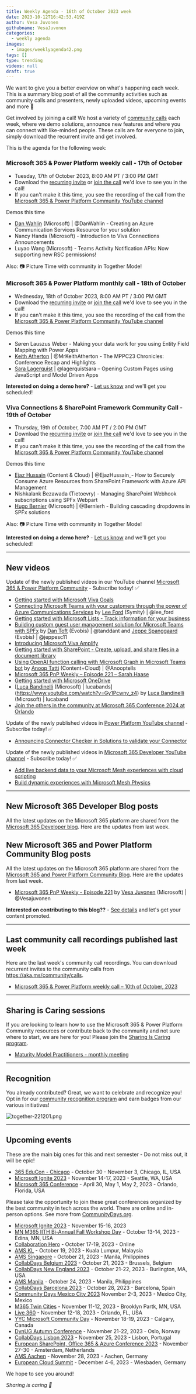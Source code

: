 ```yaml
---
title: Weekly Agenda - 16th of October 2023 week
date: 2023-10-12T16:42:53.419Z
author: Vesa Juvonen
githubname: VesaJuvonen
categories:
  - weekly agenda
images:
  - images/weeklyagenda42.png
tags: []
type: trending
videos: null
draft: true
---
```


We want to give you a better overview on what's happening each week. This is a summary blog post of all the community activities such as community calls and presenters, newly uploaded videos, upcoming events and more 🚀 

Get involved by joining a call! We host a variety of [community calls](https://aka.ms/community/calls) each week, where we demo solutions, announce new features and where you can connect with like-minded people. These calls are for everyone to join, simply download the recurrent invite and get involved.

This is the agenda for the following week:

### Microsoft 365 & Power Platform weekly call - 17th of October

* Tuesday, 17th of October 2023, 8:00 AM PT / 3:00 PM GMT
* Download the [recurring invite](https://aka.ms/m365-dev-call) or [join the call](https://aka.ms/m365-dev-call-join) we'd love to see you in the call!
* If you can't make it this time, you see the recording of the call from the [Microsoft 365 & Power Platform Community YouTube channel](https://www.youtube.com/playlist?list=PLR9nK3mnD-OUQOW86tT5dkCRQAVGY7DlH)

Demos this time


* [Dan Wahlin](https://twitter.com/DanWahlin) (Microsoft) | @DanWahlin - Creating an Azure Communication Services Resource for your solution
* Nancy Handa (Microsoft) - Introduction to Viva Connections Announcements 
* Luyao Wang (Microsoft) - Teams Activity Notification APIs: Now supporting new RSC permissions!


Also: 📷 Picture Time with community in Together Mode!

### Microsoft 365 & Power Platform monthly call - 18th of October

* Wednesday, 18th of October 2023, 8:00 AM PT / 3:00 PM GMT
* Download the [recurring invite](https://aka.ms/m365-dev-call) or [join the call](https://aka.ms/m365-dev-call-join) we'd love to see you in the call!
* If you can't make it this time, you see the recording of the call from the [Microsoft 365 & Power Platform Community YouTube channel](https://www.youtube.com/playlist?list=PLR9nK3mnD-OUQOW86tT5dkCRQAVGY7DlH)

Demos this time

* Søren Lauszus Weber - Making your data work for you using Entity Field Mapping with Power Apps
* [Keith Atherton](https://twitter.com/MrKeithAtherton) | @MrKeithAtherton - The MPPC23 Chronicles: Conference Recap and Highlights
* [Sara Lagerquist](https://twitter.com/lagerquistsara) | @lagerquistsara – Opening Custom Pages using JavaScript and Model Driven Apps

**Interested on doing a demo here?** - [Let us know](https://aka.ms/community/request/demo) and we'll get you scheduled!


### Viva Connections & SharePoint Framework Community Call - 19th of October

* Thursday, 19th of October, 7:00 AM PT / 2:00 PM GMT
* Download the [recurring invite](https://aka.ms/spdev-spfx-call) or [join the call](https://aka.ms/spdev-spfx-call-join) we'd love to see you in the call!
* If you can't make it this time, you see the recording of the call from the [Microsoft 365 & Power Platform Community YouTube channel](https://www.youtube.com/watch?v=Sxrnc7gSw4A&list=PLR9nK3mnD-OXdcwfcHGsGr78nHWLRsv1x)

Demos this time

* [Ejaz Hussain](https://twitter.com/EjazHussain_) (Content & Cloud) | @EjazHussain_- How to Securely Consume Azure Resources from SharePoint Framework with Azure API Management
* Nishkalank Bezawada (Tietoevry) - Managing SharePoint Webhook subscriptions using SPFx Webpart 
* [Hugo Bernier](https://twitter.com/bernierh) (Microsoft) | @Bernierh - Building cascading dropdowns in SPFx solutions


Also: 📷 Picture Time with community in Together Mode!

**Interested on doing a demo here?** - [Let us know](https://aka.ms/community/request/demo) and we'll get you scheduled!

---

## New videos 

Update of the newly published videos in our YouTube channel [Microsoft 365 & Power Platform Community](https://www.youtube.com/channel/UC_mKdhw-V6CeCM7gTo_Iy7w) - Subscribe today! ✅

* [Getting started with Microsoft Viva Goals](https://www.youtube.com/watch?v=TA76ArtPOwg)
* [Connecting Microsoft Teams with your customers through the power of Azure Communications Services](https://www.youtube.com/watch?v=xmhFuMr0VCo) by [Lee Ford](https://twitter.com/lee_ford) (Symity) | @lee_ford
* [Getting started with Microsoft Lists - Track information for your business](https://www.youtube.com/watch?v=NKQyuWMMlOw)
* [Building custom guest user management solution for Microsoft Teams with SPFx](https://www.youtube.com/watch?v=ivFCcHGaq7Y) by [Dan Toft](https://twitter.com/tanddant) (Evobis) | @tanddant and [Jeppe Spanggaard](https://twitter.com/jeppesc11) (Evobis) | @jeppesc11
* [Introducing Microsoft Viva Amplify](https://www.youtube.com/watch?v=6axa1hfsxyI) 
* [Getting started with SharePoint - Create, upload, and share files in a document library](https://www.youtube.com/watch?v=bFfDb9bZTH8)
* [Using OpenAI function calling with Microsoft Graph in Microsoft Teams bot](https://www.youtube.com/watch?v=CI9e9SmUVdE) by [Anoop Tatti](https://twitter.com/anooptells) (Content+Cloud) | @Anooptells
* [Microsoft 365 PnP Weekly – Episode 221 – Sarah Haase](https://www.youtube.com/watch?v=9YdU1v1dA18)
* [Getting started with Microsoft OneDrive](https://www.youtube.com/watch?v=CvoMOzyzpOc)
* [[Luca Bandinelli](https://github.com/lucaband) (Microsoft) | lucabands](https://www.youtube.com/watch?v=Gy1Pcwnv_z4) by [Luca Bandinelli](https://github.com/lucaband) (Microsoft) | lucaband
* [Join the others in the community at Microsoft 365 Conference 2024 at Orlando](https://www.youtube.com/watch?v=SNZ5_HhyI9w)


Update of the newly published videos in [Power Platform YouTube channel](https://www.youtube.com/@mspowerplatform) - Subscribe today! ✅

* [Announcing Connector Checker in Solutions to validate your Connector](https://www.youtube.com/watch?v=x7lWIItnDSQ)


Update of the newly published videos in [Microsoft 365 Developer YouTube channel](https://www.youtube.com/@Microsoft365Developer) - Subscribe today! ✅

* [Add live backend data to your Microsoft Mesh experiences with cloud scripting](https://www.youtube.com/watch?v=CiJbW6L6Zbk)
* [Build dynamic experiences with Microsoft Mesh Physics](https://www.youtube.com/watch?v=4e4dHc001Xg)

---

## New Microsoft 365 Developer Blog posts

All the latest updates on the Microsoft 365 platform are shared from the [Microsoft 365 Developer blog](https://devblogs.microsoft.com/microsoft365dev/). Here are the updates from last week.


## New Microsoft 365 and Power Platform Community Blog posts

All the latest updates on the Microsoft 365 platform are shared from the [Microsoft 365 and Power Platform Community Blog](https://pnp.github.io/blog/). Here are the updates from last week.

* [Microsoft 365 PnP Weekly - Episode 221](https://pnp.github.io/blog/microsoft-365-pnp-weekly/episode-221/) by [Vesa Juvonen](https://twitter.com/vesajuvonen) (Microsoft) | @Vesajuvonen

**Interested on contributing to this blog??** - [See details](https://pnp.github.io/blog/post/contribute-blog/) and let's get your content promoted.

---

## Last community call recordings published last week

Here are the last week's community call recordings. You can download recurrent invites to the community calls from https://aka.ms/community/calls.

* [Microsoft 365 & Power Platform weekly call – 10th of October, 2023](https://www.youtube.com/watch?v=jNo-sG5v33g)


---

## Sharing is Caring sessions

If you are looking to learn how to use the Microsoft 365 & Power Platform Community resources or contribute back to the community and not sure where to start, we are here for you! Please join the [Sharing Is Caring program](https://pnp.github.io/sharing-is-caring/).

* [Maturity Model Practitioners - monthly meeting](https://aka.ms/mm4m365/invite)

---

## Recognition

You already contributed? Great, we want to celebrate and recognize you! Opt in for our [community recognition program](https://pnp.github.io/recognitionprogram/) and earn badges from our various initiatives! 

![together-221201.png](images/community-recognization-program.png)

---

## Upcoming events

These are the main big ones for this and next semester - Do not miss out, it will be epic!

* [365 EduCon - Chicago](https://365educon.com/Chicago/index.php) - October 30 - November 3,  Chicago, IL, USA
* [Microsoft Ignite 2023](https://ignite.microsoft.com/en-US/home) - November 14-17, 2023 - Seattle, WA, USA
* [Microsoft 365 Conference](https://m365conf.com/#!/) - April 30, May 1, May 2, 2023 - Orlando, Florida, USA

Please take the opportunity to join these great conferences organized by the best community in tech across the world. There are online and in-person options. See more from [CommunityDays.org](https://www.communitydays.org/).

* [Microsoft Ignite 2023](https://ignite.microsoft.com/) - November 15-16, 2023
* [MN M365 IITH Bi-Annual Fall Workshop Day](https://www.communitydays.org/event/2023-10-13/mn-m365-11th-bi-annual-fall-workshop-day) - October 13-14, 2023 - Edina, MN, USA
* [Collaboration Hero](https://www.communitydays.org/event/2023-10-17/collaboration-hero) - October 17-19, 2023 - Online
* [AMS KL](https://www.communitydays.org/event/2023-10-19/ams-kl) - October 19, 2023 - Kuala Lumpur, Malaysia
* [AMS Singapore](https://www.communitydays.org/event/2023-10-21/ams-singapore-23) - October 21, 2023 - Manila, Philippines
* [CollabDays Belgium 2023](https://www.collabdays.org/2023-belgium/) - October 21, 2023 - Brussels, Belgium
* [CollabDays New England 2023](https://www.collabdays.org/2023-ne/) - October 21-22, 2023 - Burlington, MA, USA
* [AMS Manila](https://www.communitydays.org/event/2023-10-24/ams-manila) - October 24, 2023 - Manila, Philippines
* [CollabDays Barcelona 2023](https://www.collabdays.org/2023-barcelona/) - October 28, 2023 - Barcelona, Spain
* [Community Days Mexico City 2023](https://www.communitydays.org/event/2023-11-02/community-days-mexico-city-2023)  November 2-3, 2023 - Mexico City, Mexico
* [M365 Twin Cities](https://www.communitydays.org/event/2023-11-11/m365-twin-cities) - November 11-12, 2023 - Brooklyn Partk, MN, USA
* [Live 360](https://www.communitydays.org/event/2023-11-12/live-360) - November 12-18, 2023 - Orlando, FL, USA
* [YYC Microsoft Community Day](https://www.communitydays.org/event/2023-11-18/yyc-microsoft-community-day) - November 18-19, 2023 - Calgary, Canada
* [DynUG Autumn Conference](https://www.communitydays.org/event/2023-11-21/dynug-autumn-conference) - November 21-22, 2023 - Oslo, Norway
* [CollabDays Lisbon 2023](https://www.collabdays.org/2023-lisbon/) - November 25, 2023 - Lisbon, Portugal
* [European SharePoint, Office 365 & Azure Conference 2023](https://www.sharepointeurope.com/) - November 27-30 - Amsterdam, Netherlands
* [AMS Aachen](https://www.communitydays.org/event/2023-11-28/ams-aachen) - November 28, 2023 - Aachen, Germany
* [European Cloud Summit](https://www.cloudsummit.eu/) - December 4-6, 2023 - Wiesbaden, Germany

We hope to see you around!

_Sharing is caring 🧡_
